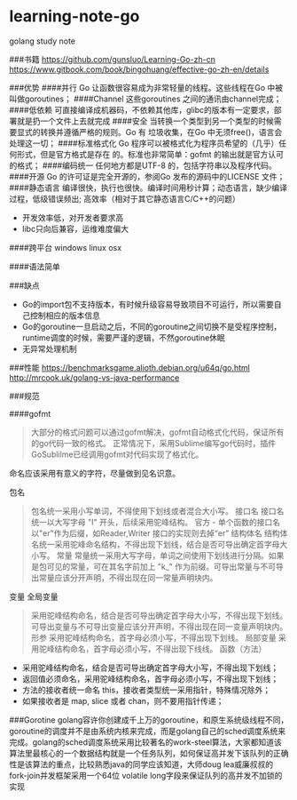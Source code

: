 # learning-note-go
golang study note 

###书籍
https://github.com/gunsluo/Learning-Go-zh-cn
https://www.gitbook.com/book/bingohuang/effective-go-zh-en/details


###优势
####并行
Go 让函数很容易成为非常轻量的线程。这些线程在Go 中被叫做goroutines；
####Channel
这些goroutines 之间的通讯由channel完成；
####低依赖
可直接编译成机器码，不依赖其他库，glibc的版本有一定要求，部署就是扔一个文件上去就完成
####安全
当转换一个类型到另一个类型的时候需要显式的转换并遵循严格的规则。Go 有
垃圾收集，在Go 中无须free()，语言会处理这一切；
####标准格式化
Go 程序可以被格式化为程序员希望的（几乎）任何形式，但是官方格式是存在
的。标准也非常简单：gofmt 的输出就是官方认可的格式；
####编码统一
任何地方都是UTF-8 的，包括字符串以及程序代码。
####开源
Go 的许可证是完全开源的，参阅Go 发布的源码中的LICENSE 文件；
####静态语言
编译很快，执行也很快。编译时间用秒计算；动态语言，缺少编译过程，低级错误频出;
高效率（相对于其它静态语言C/C++的问题）
  - 开发效率低，对开发者要求高
  - libc只向后兼容，运维难度偏大

####跨平台
windows linux osx

####语法简单

###缺点
  - Go的import包不支持版本，有时候升级容易导致项目不可运行，所以需要自己控制相应的版本信息
  - Go的goroutine一旦启动之后，不同的goroutine之间切换不是受程序控制，runtime调度的时候，需要严谨的逻辑，不然goroutine休眠
  - 无异常处理机制

###性能
https://benchmarksgame.alioth.debian.org/u64q/go.html
http://mrcook.uk/golang-vs-java-performance

###规范

####gofmt
> 大部分的格式问题可以通过gofmt解决，gofmt自动格式化代码，保证所有的go代码一致的格式。
> 正常情况下，采用Sublime编写go代码时，插件GoSublilme已经调用gofmt对代码实现了格式化。

命名应该采用有意义的字符，尽量做到见名识意。

包名
> 包名统一采用小写单词，不得使用下划线或者混合大小写。
接口名
> 接口名统一以大写字母 "I" 开头，后续采用驼峰结构。
> 官方 - 单个函数的接口名以"er"作为后缀，如Reader,Writer
> 接口的实现则去掉“er”
结构体名
> 结构体名统一采用驼峰命名结构，不得出现下划线，结合是否可导出确定首字母大小写。
常量
> 常量统一采用大写字母，单词之间使用下划线进行分隔。如果是包可见的常量，可在其名字前加上 "k_" 作为前缀。可导出常量与不可导出常量应该分开声明，不得出现在同一常量声明块内。

变量
全局变量
> 采用驼峰结构命名，结合是否可导出确定首字母大小写，不得出现下划线。可导出变量与不可导出变量应该分开声明，不得出现在同一变量声明块内。
形参
> 采用驼峰结构命名，首字母必须小写，不得出现下划线。
局部变量
> 采用驼峰结构命名，首字母必须小写，不得出现下线线。
函数（方法）
  - 采用驼峰结构命名，结合是否可导出确定首字母大小写，不得出现下划线；
  - 返回值必须命名，采用驼峰结构命名，首字母必须小写，不得出现下划线；
  - 方法的接收者统一命名 this，接收者类型统一采用指针，特殊情况除外；
  - 如果接收者是 map, slice 或者 chan，则不要用指针传递；

###Gorotine
golang容许你创建成千上万的goroutine，和原生系统级线程不同，goroutine的调度并不是由系统内核来完成，而是golang自己的sched调度系统来完成。golang的sched调度系统采用比较著名的work-steel算法，大家都知道该算法里最核心的一个数据结构就是一个任务队列，如何保证高并发下该队列的正确性是该算法的重点，比较熟悉java的同学应该知道，大师doug lea威廉叔叔的fork-join并发框架采用一个64位 volatile long字段来保证队列的高并发不加锁的实现


